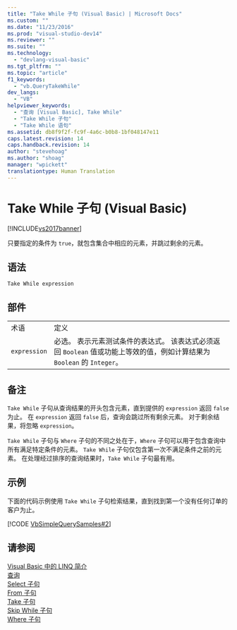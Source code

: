```yaml
---
title: "Take While 子句 (Visual Basic) | Microsoft Docs"
ms.custom: ""
ms.date: "11/23/2016"
ms.prod: "visual-studio-dev14"
ms.reviewer: ""
ms.suite: ""
ms.technology: 
  - "devlang-visual-basic"
ms.tgt_pltfrm: ""
ms.topic: "article"
f1_keywords: 
  - "vb.QueryTakeWhile"
dev_langs: 
  - "VB"
helpviewer_keywords: 
  - "查询 [Visual Basic], Take While"
  - "Take While 子句"
  - "Take While 语句"
ms.assetid: db8f9f2f-fc9f-4a6c-b0b8-1bf048147e11
caps.latest.revision: 14
caps.handback.revision: 14
author: "stevehoag"
ms.author: "shoag"
manager: "wpickett"
translationtype: Human Translation
---
```

# Take While 子句 (Visual Basic)
[!INCLUDE[vs2017banner](../../../csharp/includes/vs2017banner.md)]

只要指定的条件为 `true`，就包含集合中相应的元素，并跳过剩余的元素。  
  
## 语法  
  
```  
Take While expression  
```  
  
## 部件  
  
|||  
|-|-|  
|术语|定义|  
|`expression`|必选。  表示元素测试条件的表达式。  该表达式必须返回 `Boolean` 值或功能上等效的值，例如计算结果为 `Boolean` 的 `Integer`。|  
  
## 备注  
 `Take While` 子句从查询结果的开头包含元素，直到提供的 `expression` 返回 `false` 为止。  在 `expression` 返回 `false` 后，查询会跳过所有剩余元素。  对于剩余结果，将忽略 `expression`。  
  
 `Take While` 子句与 `Where` 子句的不同之处在于，`Where` 子句可以用于包含查询中所有满足特定条件的元素。  `Take While` 子句仅包含第一次不满足条件之前的元素。  在处理经过排序的查询结果时，`Take While` 子句最有用。  
  
## 示例  
 下面的代码示例使用 `Take While` 子句检索结果，直到找到第一个没有任何订单的客户为止。  
  
 [!CODE [VbSimpleQuerySamples#2](../CodeSnippet/VS_Snippets_VBCSharp/VbSimpleQuerySamples#2)]  
  
## 请参阅  
 [Visual Basic 中的 LINQ 简介](../../../visual-basic/programming-guide/language-features/linq/introduction-to-linq.md)   
 [查询](../../../visual-basic/language-reference/queries/queries.md)   
 [Select 子句](../../../visual-basic/language-reference/queries/select-clause.md)   
 [From 子句](../../../visual-basic/language-reference/queries/from-clause.md)   
 [Take 子句](../../../visual-basic/language-reference/queries/take-clause.md)   
 [Skip While 子句](../../../visual-basic/language-reference/queries/skip-while-clause.md)   
 [Where 子句](../../../visual-basic/language-reference/queries/where-clause.md)